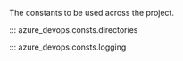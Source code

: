 The constants to be used across the project.

::: azure_devops.consts.directories

::: azure_devops.consts.logging

